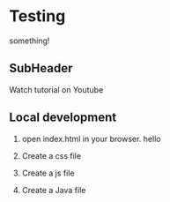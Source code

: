 # Testing

something!


## SubHeader

Watch tutorial on Youtube

## Local development

1. open index.html in your browser.
hello

2. Create a css file

3. Create a js file

4. Create a Java file